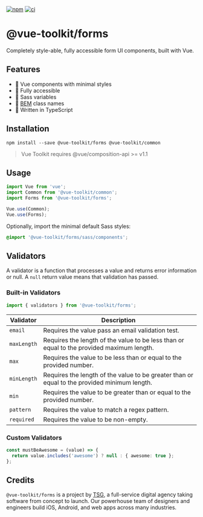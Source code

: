 [![npm](https://img.shields.io/npm/v/@vue-toolkit/forms)](https://www.npmjs.com/package/@vue-toolkit/forms)
[![ci](https://github.com/thesmythgroup/vue-toolkit/workflows/ci/badge.svg)](https://github.com/thesmythgroup/vue-toolkit/actions)

# @vue-toolkit/forms

Completely style-able, fully accessible form UI components, built with Vue.

## Features

- 🚀 Vue components with minimal styles
- 🎉 Fully accessible
- 🎨 Sass variables
- 📂 [BEM](http://getbem.com/) class names
- 💪 Written in TypeScript

## Installation

```
npm install --save @vue-toolkit/forms @vue-toolkit/common
```

> Vue Toolkit requires @vue/composition-api >= v1.1

## Usage

```ts
import Vue from 'vue';
import Common from '@vue-toolkit/common';
import Forms from '@vue-toolkit/forms';

Vue.use(Common);
Vue.use(Forms);
```

Optionally, import the minimal default Sass styles:

```scss
@import '@vue-toolkit/forms/sass/components';
```

## Validators

A validator is a function that processes a value and returns error information or null. A `null` return value means that validation has passed.

### Built-in Validators

```ts
import { validators } from '@vue-toolkit/forms';
```

| Validator   | Description                                                                                  |
| ----------- | -------------------------------------------------------------------------------------------- |
| `email`     | Requires the value pass an email validation test.                                            |
| `maxLength` | Requires the length of the value to be less than or equal to the provided maximum length.    |
| `max`       | Requires the value to be less than or equal to the provided number.                          |
| `minLength` | Requires the length of the value to be greater than or equal to the provided minimum length. |
| `min`       | Requires the value to be greater than or equal to the provided number.                       |
| `pattern`   | Requires the value to match a regex pattern.                                                 |
| `required`  | Requires the value to be non-empty.                                                          |

### Custom Validators

```ts
const mustBeAwesome = (value) => {
  return value.includes('awesome') ? null : { awesome: true };
};
```

## Credits

`@vue-toolkit/forms` is a project by [TSG](https://thesmythgroup.com/), a full-service digital agency taking software from concept to launch.
Our powerhouse team of designers and engineers build iOS, Android, and web apps across many industries.
